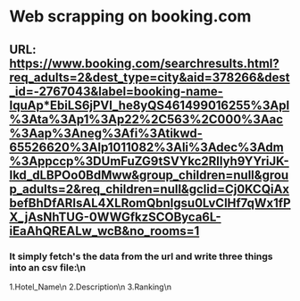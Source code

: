 # Web scrapping on booking.com
## URL: https://www.booking.com/searchresults.html?req_adults=2&dest_type=city&aid=378266&dest_id=-2767043&label=booking-name-IquAp*EbiLS6jPVl_he8yQS461499016255%3Apl%3Ata%3Ap1%3Ap22%2C563%2C000%3Aac%3Aap%3Aneg%3Afi%3Atikwd-65526620%3Alp1011082%3Ali%3Adec%3Adm%3Appccp%3DUmFuZG9tSVYkc2RlIyh9YYriJK-Ikd_dLBPOo0BdMww&group_children=null&group_adults=2&req_children=null&gclid=Cj0KCQiAxbefBhDfARIsAL4XLRomQbnlgsu0LvClHf7qWx1fPX_jAsNhTUG-0WWGfkzSCOByca6L-iEaAhQREALw_wcB&no_rooms=1
### It simply fetch's the data from the url and write three things into an csv file:\n
1.Hotel_Name\n
2.Description\n
3.Ranking\n
